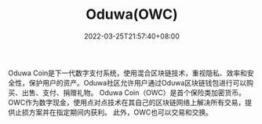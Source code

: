 ﻿---
weight: 
title: "Oduwa(OWC)"
description: "Oduwa Coin是下一代数字支付系统，使用混合区块链技术，重视隐私、效率和安全性，保护用户的资产"
date: 2022-03-25T21:57:40+08:00
lastmod: 2022-03-25T16:45:40+08:00
draft: false
authors: ["Metabd"]
featuredImage: "oduwaowc.webp"
link: ""
tags: ["数字代币","Oduwa(OWC)"]
categories: ["navigation"]
navigation: ["数字代币"]
lightgallery: true
toc: true
pinned: false
recommend: false
recommend1: false
---
Oduwa Coin是下一代数字支付系统，使用混合区块链技术，重视隐私、效率和安全性，保护用户的资产。Oduwa社区允许用户通过Oduwa区块链钱包进行可以购买、出售、支付、捐赠礼物。 Oduwa Coin（OWC）是首个保险类加密货币。OWC作为数字现金，使用点对点技术在其自己的区块链网络上解决所有交易，提供止损方案并在指定期间内获利。 此外，OWC也可以交易和交换。
